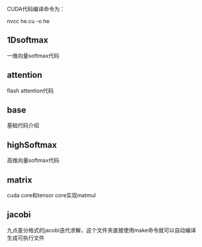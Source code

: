 CUDA代码编译命令为：

nvcc he.cu -o he

## 1Dsoftmax
一维向量softmax代码

## attention
flash attention代码

## base
基础代码介绍

## highSoftmax
高维向量softmax代码

## matrix
cuda core和tensor core实现matmul

## jacobi
九点差分格式的jacobi迭代求解，这个文件夹直接使用make命令就可以自动编译生成可执行文件